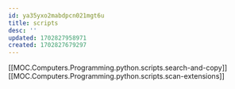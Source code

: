 ```yaml
---
id: ya35yxo2mabdpcn021mgt6u
title: scripts
desc: ''
updated: 1702827958971
created: 1702827679297
---
```


[[MOC.Computers.Programming.python.scripts.search-and-copy]]
[[MOC.Computers.Programming.python.scripts.scan-extensions]]